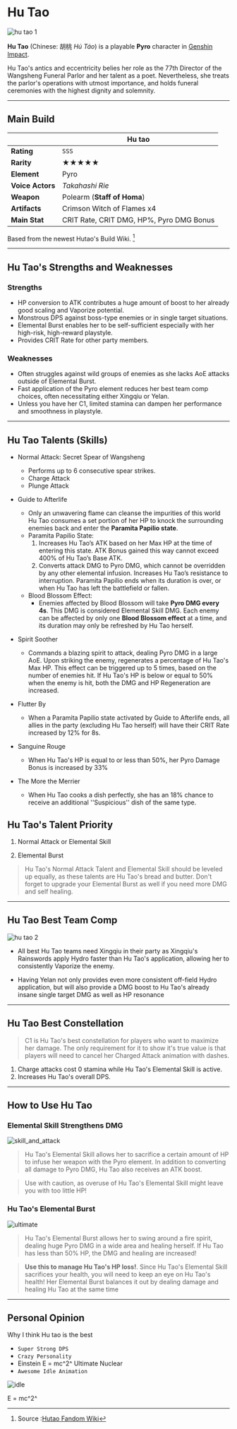 # Hu Tao

![hu tao 1](asset/hutao01.jpeg)

**Hu Tao** (Chinese: 胡桃 *Hú Táo*) is a playable **Pyro** character in [Genshin Impact](https://genshin.hoyoverse.com/en/).

Hu Tao's antics and eccentricity belies her role as the 77th Director of the Wangsheng Funeral Parlor and her talent as a poet. Nevertheless, she treats the parlor's operations with utmost importance, and holds funeral ceremonies with the highest dignity and solemnity.

---
## Main Build

|  | Hu tao |
| ----------- | ----------- |
| **Rating** | `SSS` |
| **Rarity** | ★★★★★ |
| **Element** | Pyro |
| **Voice Actors** | *Takahashi Rie* |
| **Weapon** | Polearm (**Staff of Homa**) |
| **Artifacts** | Crimson Witch of Flames x4 |
| **Main Stat** | CRIT Rate, CRIT DMG, HP%, Pyro DMG Bonus |

Based from the newest Hutao's Build Wiki. [^1]


---
## Hu Tao's Strengths and Weaknesses
### Strengths
- HP conversion to ATK contributes a huge amount of boost to her already good scaling and Vaporize potential.
- Monstrous DPS against boss-type enemies or in single target situations.
- Elemental Burst enables her to be self-sufficient especially with her high-risk, high-reward playstyle.
- Provides CRIT Rate for other party members.

### Weaknesses
- Often struggles against wild groups of enemies as she lacks AoE attacks outside of Elemental Burst.
- Fast application of the Pyro element reduces her best team comp choices, often necessitating either Xingqiu or Yelan.
- Unless you have her C1, limited stamina can dampen her performance and smoothness in playstyle.

---
## Hu Tao Talents (Skills)

* Normal Attack: Secret Spear of Wangsheng
  * Performs up to 6 consecutive spear strikes.
  * Charge Attack
  * Plunge Attack

* Guide to Afterlife
  * Only an unwavering flame can cleanse the impurities of this world Hu Tao consumes a set portion of her HP to knock the surrounding enemies back and enter the **Paramita Papilio state**.
  * Paramita Papilio State:
    1. Increases Hu Tao’s ATK based on her Max HP at the time of entering this state. ATK Bonus gained this way cannot exceed 400% of Hu Tao’s Base ATK.
    2. Converts attack DMG to Pyro DMG, which cannot be overridden by any other elemental infusion. Increases Hu Tao’s resistance to interruption. Paramita Papilio ends when its duration is over, or when Hu Tao has left the battlefield or fallen.
  * Blood Blossom Effect:
    * Enemies affected by Blood Blossom will take **Pyro DMG every 4s**. This DMG is considered Elemental Skill DMG. Each enemy can be affected by only one **Blood Blossom effect** at a time, and its duration may only be refreshed by Hu Tao herself.

* Spirit Soother
  * Commands a blazing spirit to attack, dealing Pyro DMG in a large AoE. Upon striking the enemy, regenerates a percentage of Hu Tao's Max HP. This effect can be triggered up to 5 times, based on the number of enemies hit. If Hu Tao's HP is below or equal to 50% when the enemy is hit, both the DMG and HP Regeneration are increased.

* Flutter By
  * When a Paramita Papilio state activated by Guide to Afterlife ends, all allies in the party (excluding Hu Tao herself) will have their CRIT Rate increased by 12% for 8s.

* Sanguine Rouge
  * When Hu Tao's HP is equal to or less than 50%, her Pyro Damage Bonus is increased by 33%

* The More the Merrier
  * When Hu Tao cooks a dish perfectly, she has an 18% chance to receive an additional ''Suspicious'' dish of the same type.

## Hu Tao's Talent Priority
1. Normal Attack or Elemental Skill

2. Elemental Burst
>Hu Tao's Normal Attack Talent and Elemental Skill should be leveled up equally, as these talents are Hu Tao's bread and butter. Don't forget to upgrade your Elemental Burst as well if you need more DMG and self healing.

---
## Hu Tao Best Team Comp
![hu tao 2](asset/hutao_team.jpeg)

- All best Hu Tao teams need Xingqiu in their party as Xingqiu's Rainswords apply Hydro faster than Hu Tao's application, allowing her to consistently Vaporize the enemy.

- Having Yelan not only provides even more consistent off-field Hydro application, but will also provide a DMG boost to Hu Tao's already insane single target DMG as well as HP resonance



---
## Hu Tao Best Constellation
> C1 is Hu Tao's best constellation for players who want to maximize her damage. The only requirement for it to show it's true value is that players will need to cancel her Charged Attack animation with dashes.

1. Charge attacks cost 0 stamina while Hu Tao's Elemental Skill is active.
2. Increases Hu Tao's overall DPS.

---
## How to Use Hu Tao

### Elemental Skill Strengthens DMG
![skill_and_attack](asset/hutao_attack.gif)

>Hu Tao's Elemental Skill allows her to sacrifice a certain amount of HP to infuse her weapon with the Pyro element. In addition to converting all damage to Pyro DMG, Hu Tao also receives an ATK boost.

>Use with caution, as overuse of Hu Tao's Elemental Skill might leave you with too little HP!

### Hu Tao's Elemental Burst
![ultimate](https://img.game8.co/3332118/b83acd645169a38c18a8b5c955a1ff68.gif/show)

>Hu Tao's Elemental Burst allows her to swing around a fire spirit, dealing huge Pyro DMG in a wide area and healing herself. If Hu Tao has less than 50% HP, the DMG and healing are increased!

>**Use this to manage Hu Tao's HP loss!**. Since Hu Tao's Elemental Skill sacrifices your health, you will need to keep an eye on Hu Tao's health! Her Elemental Burst balances it out by dealing damage and healing Hu Tao at the same time

---
## Personal Opinion
Why I think Hu tao is the best
- `Super Strong DPS`
- `Crazy Personality`
- Einstein E = mc^2^ Ultimate Nuclear
- `Awesome Idle Animation`

![idle](asset/hutao_idle.gif)

[^1]: Source :[Hutao Fandom Wiki](https://genshin-impact.fandom.com/wiki/Hu_Tao)

E = mc^2^